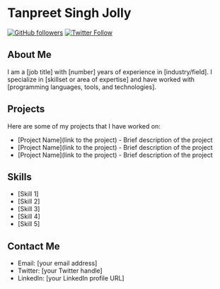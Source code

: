 # Tanpreet Singh Jolly

[![GitHub followers](https://img.shields.io/github/followers/tanpreetjolly.svg?style=social)](https://github.com/tanpreetjolly?tab=followers)
[![Twitter Follow](https://img.shields.io/twitter/follow/@JollyTanpreet?style=social)](https://twitter.com/@JollyTanpreet)

## About Me

I am a [job title] with [number] years of experience in [industry/field]. I specialize in [skillset or area of expertise] and have worked with [programming languages, tools, and technologies].

## Projects

Here are some of my projects that I have worked on:

- [Project Name](link to the project) - Brief description of the project
- [Project Name](link to the project) - Brief description of the project
- [Project Name](link to the project) - Brief description of the project

## Skills

- [Skill 1]
- [Skill 2]
- [Skill 3]
- [Skill 4]
- [Skill 5]

## Contact Me

- Email: [your email address]
- Twitter: [your Twitter handle]
- LinkedIn: [your LinkedIn profile URL]
